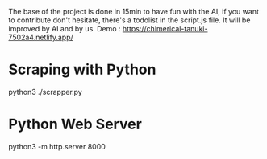 The base of the project is done in 15min to have fun with the AI, if you want to contribute don't hesitate, there's a todolist in the script.js file. It will be improved by AI and by us.
Demo : https://chimerical-tanuki-7502a4.netlify.app/

# Scraping with Python
python3 ./scrapper.py

# Python Web Server
python3 -m http.server 8000
